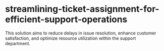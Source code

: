# streamlining-ticket-assignment-for-efficient-support-operations
 This solution aims to reduce delays in issue resolution, enhance customer satisfaction, and optimize resource utilization within the support department.
